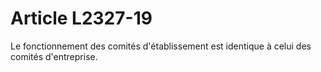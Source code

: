 # Article L2327-19

Le fonctionnement des comités d'établissement est identique à celui des comités d'entreprise.